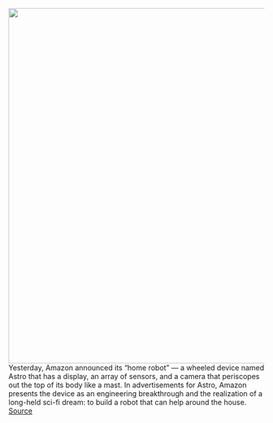 <img src='https://cdn.vox-cdn.com/thumbor/TeCngfRkYycnwi6_gM5_ax6q_dg=/0x0:3000x2000/1200x800/filters:focal(1260x760:1740x1240)/cdn.vox-cdn.com/uploads/chorus_image/image/69925421/amazon_astro_home_robot_4773_9.0.jpg' width='700px' /><br/>
Yesterday, Amazon announced its “home robot” — a wheeled device named Astro that has a display, an array of sensors, and a camera that periscopes out the top of its body like a mast. In advertisements for Astro, Amazon presents the device as an engineering breakthrough and the realization of a long-held sci-fi dream: to build a robot that can help around the house.
<a href='https://www.theverge.com/22699916/amazon-astro-home-robot-camera-surveillance-device'> Source <a/>